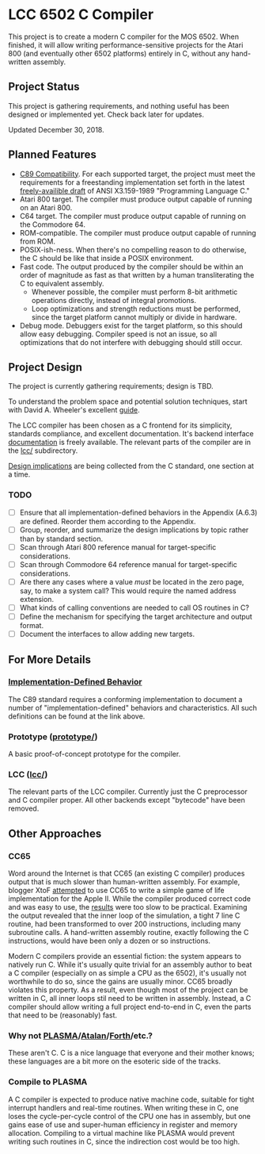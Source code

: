 # LCC 6502 C Compiler

This project is to create a modern C compiler for the MOS 6502. When finished,
it will allow writing performance-sensitive projects for the Atari 800 (and
eventually other 6502 platforms) entirely in C, without any hand-written
assembly.

## Project Status

This project is gathering requirements, and nothing useful has been designed or
implemented yet. Check back later for updates.

Updated December 30, 2018.

## Planned Features

* [C89 Compatibility](C_Standard_Compliance.md). For each supported target, the
  project must meet the requirements for a freestanding implementation set
  forth in the latest [freely-availible draft](std/draft.html) of ANSI
  X3.159-1989 "Programming Language C."
* Atari 800 target. The compiler must produce output capable of running on an
  Atari 800.
* C64 target. The compiler must produce output capable of running on the
  Commodore 64.
* ROM-compatible. The compiler must produce output capable of running from ROM.
* POSIX-ish-ness. When there's no compelling reason to do otherwise, the C
  should be like that inside a POSIX environment.
* Fast code. The output produced by the compiler should be within an order of
  magnitude as fast as that written by a human transliterating the C to
  equivalent assembly.
  * Whenever possible, the compiler must perform 8-bit arithmetic operations
    directly, instead of integral promotions.
  * Loop optimizations and strength reductions must be performed, since the
    target platform cannot multiply or divide in hardware.
* Debug mode. Debuggers exist for the target platform, so this should allow easy
  debugging. Compiler speed is not an issue, so all optimizations that do not
  interfere with debugging should still occur.

## Project Design

The project is currently gathering requirements; design is TBD.

To understand the problem space and potential solution techniques, start with
David A. Wheeler's excellent [guide](https://dwheeler.com/6502/).

The LCC compiler has been chosen as a C frontend for its simplicity, standards
compliance, and excellent documentation. It's backend interface
[documentation](http://storage.webhop.net/documents/interface4.pdf) is freely
available.  The relevant parts of the compiler are in the [lcc/](lcc/)
subdirectory.

[Design implications](C_Standard_Design_Implications.md) are being collected
from the C standard, one section at a time.

### TODO

* [ ] Ensure that all implementation-defined behaviors in the Appendix (A.6.3)
      are defined. Reorder them according to the Appendix.
* [ ] Group, reorder, and summarize the design implications by topic rather than
       by standard section.
* [ ] Scan through Atari 800 reference manual for target-specific considerations.
* [ ] Scan through Commodore 64 reference manual for target-specific considerations.
* [ ] Are there any cases where a value *must* be located in the zero page, say,
      to make a system call? This would require the named address extension.
* [ ] What kinds of calling conventions are needed to call OS routines in C?
* [ ] Define the mechanism for specifying the target architecture and output format.
* [ ] Document the interfaces to allow adding new targets.

## For More Details

### [Implementation-Defined Behavior](Implementation_Defined_Behavior.md)
The C89 standard requires a conforming implementation to document a number of
"implementation-defined" behaviors and characteristics. All such definitions
can be found at the link above.

### Prototype ([prototype/](prototype/))

A basic proof-of-concept prototype for the compiler.

### LCC ([lcc/](lcc/))

The relevant parts of the LCC compiler. Currently just the C preprocessor and C
compiler proper. All other backends except "bytecode" have been removed.

## Other Approaches

### CC65

Word around the Internet is that CC65 (an existing C compiler) produces output
that is much slower than human-written assembly.  For example, blogger XtoF
[attempted](https://www.xtof.info/blog/?p=714) to use CC65 to write a simple
game of life implementation for the Apple II. While the compiler produced
correct code and was easy to use, the [results](https://youtu.be/1twMsK6wXgg)
were too slow to be practical.  Examining the output revealed that the inner
loop of the simulation, a tight 7 line C routine, had been transformed to over
200 instructions, including many subroutine calls. A hand-written assembly
routine, exactly following the C instructions, would have been only a dozen or
so instructions.

Modern C compilers provide an essential fiction: the system appears to natively
run C. While it's usually quite trivial for an assembly author to beat a C
compiler (especially on as simple a CPU as the 6502), it's usually not
worthwhile to do so, since the gains are usually minor.  CC65 broadly violates
this property. As a result, even though most of the project can be written in C,
all inner loops stil need to be written in assembly.  Instead, a C compiler
should allow writing a full project end-to-end in C, even the parts that need to
be (reasonably) fast.

### Why not [PLASMA](https://github.com/dschmenk/PLASMA)/[Atalan](http://atalan.kutululu.org/)/[Forth](https://en.wikipedia.org/wiki/Forth_(programming_language))/etc.?

These aren't C. C is a nice language that everyone and their mother knows; these
languages are a bit more on the esoteric side of the tracks.

### Compile to PLASMA

A C compiler is expected to produce native machine code, suitable for tight
interrupt handlers and real-time routines.  When writing these in C, one loses
the cycle-per-cycle control of the CPU one has in assembly, but one gains ease
of use and super-human efficiency in register and memory allocation. Compiling
to a virtual machine like PLASMA would prevent writing such routines in C, since
the indirection cost would be too high.
